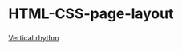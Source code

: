 # HTML-CSS-page-layout

###
[Vertical rhythm](https://zion86.github.io/HTML-CSS-page-layout/Vertical-rhythm/)
